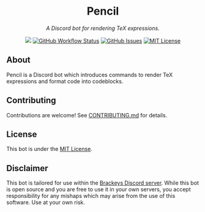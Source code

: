 <h1 align="center">Pencil</h1>
<p align="center"><i>A Discord bot for rendering TeX expressions.</i></p>
<p align="center">
<a href="https://github.com/BrackeysBot/Pencil/releases"><img src="https://img.shields.io/github/v/release/BrackeysBot/Pencil?include_prereleases"></a>
<a href="https://github.com/BrackeysBot/Pencil/actions?query=workflow%3A%22.NET%22"><img src="https://img.shields.io/github/workflow/status/BrackeysBot/Pencil/.NET" alt="GitHub Workflow Status" title="GitHub Workflow Status"></a>
<a href="https://github.com/BrackeysBot/Pencil/issues"><img src="https://img.shields.io/github/issues/BrackeysBot/Pencil" alt="GitHub Issues" title="GitHub Issues"></a>
<a href="https://github.com/BrackeysBot/Pencil/blob/main/LICENSE.md"><img src="https://img.shields.io/github/license/BrackeysBot/Pencil" alt="MIT License" title="MIT License"></a>
</p>

## About
Pencil is a Discord bot which introduces commands to render TeX expressions and format code into codeblocks. 

## Contributing
Contributions are welcome! See [CONTRIBUTING.md](CONTRIBUTING.md) for details.

## License
This bot is under the [MIT License](LICENSE.md).

## Disclaimer
This bot is tailored for use within the [Brackeys Discord server](https://discord.gg/brackeys). While this bot is open source and you are free to use it in your own servers, you accept responsibility for any mishaps which may arise from the use of this software. Use at your own risk.
